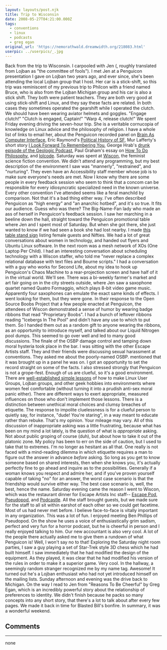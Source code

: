 ```yaml
---
layout: layouts/post.njk
title: Trip to Wisconsin
date: 2008-05-27T04:21:00.000Z
tags: 
  - conventions
  - linux
  - podcasts
  - greg egan
original_url: 'https://nemorathwald.dreamwidth.org/218083.html'
userpic: ../userpics/_.jpg
---
```

Back from the trip to Wisconsin. I carpooled with Jen (, roughly translated from Lojban as "the committee of fools"). I met Jen at a Penguicon presentation I gave on Lojban two years ago, and ever since, she's been attending the local Lojban group that I host. Her car is a stick-shift, so this trip was reminiscent of my previous trip to Philcon with a friend named Bruce, who is also from the Lojban Michigan group and his car is also a stick shift. They both were patient teachers. They are both very good at using stick-shift and Linux, and they say these facts are related. In both cases they sometimes operated the gearshift while I operated the clutch. We should have been wearing aviator helmets and goggles. "Engage clutch!" "Clutch is engaged, Captain!" "Warp 4, release clutch!" We spent Friday evening driving the seven-hour trip. She is a veritable cornucopia of knowledge on Linux advice and the philosophy of religion. I have a whole list of links to email her, about the Penguicon recorded panel on [Brain As Computer Interface](http://www.archive.org/details/Brain-as-computerMetaphor), Eric Raymond's [Political History of SF](http://www.catb.org/~esr/writings/sf-history.html), Mur Lafferty's short story [I Look Forward To Remembering You](http://escapepod.org/2006/07/06/ep061-i-look-forward-to-remembering-you/), George Hrab's [drunk episode of the Geologic Podcast](http://www.geologicpodcast.com/index.php?post_id=329567), Paul Graham's essay on [How To Do Philosophy](http://www.paulgraham.com/philosophy.html), and [lolcode](http://lolcode.com/). Saturday was spent at [Wiscon](http://wiscon.info), the feminist science fiction convention. We didn't attend any programming, but my best description of the environment I saw was "mannerly", "restrained", and "nurturing". They even have an Accessibility staff member whose job is to make sure everyone's needs are met. Now I know why there are some people in every feedback session who seem to think that a concom can be responsible for every idiosyncratic specialized need in the known universe. Every other convention I've attended seems like a feral manchild by comparison. Not that it's a bad thing either way. I've often described Penguicon as "high energy" and "an anarchic hotbed", and it's so true. It fits our audience. Guess who was there? The Big-Name-Fan lady who made an ass of herself in Penguicon's feedback session. I saw her marching in a beeline down the hall, straight toward the Penguicon promotional table where Jen and I spent most of Saturday. But when she got there, she just wanted to know if we had seen a book she had lost nearby. I made [this table stand sign](http://sites.google.com/a/penguicon.org/penguicon-7-planning/promo-materials/PenguiconSignForWiscon.pdf) listing female guests and Nifties. We had a lot of great conversations about women in technology, and handed out flyers and Ubuntu Linux software. In the next room was a mesh network of XOs (One Laptop Per Child). I had an interesting conversation about scheduling technology with a Wiscon staffer, who told me "never replace a complex relational database with text files and Bourne scripts." I had a conversation with a guy who works for Second Life, about my idea to hook up Penguicon's Chaos Machine to a rear-projection screen and have half of it in the virtual world. We'll see. There was a bi-weekly farmer's market and art fair going on in the city streets outside, where Jen saw a saxophone quartet named Quatro Formaggio, which plays 8-bit video game music. Apparently four saxophones can emulate the exact same kinds of effects. I went looking for them, but they were gone. In their response to the Open Source Boobs Project that a few people enacted at Penguicon, the attendees of Wiscon demonstrated a sense of humor by wearing badge ribbons that read "Proprietary Boobs". I had a bunch of leftover ribbons reading "Icebergs In The Pool" and didn't have any use to which to put them. So I handed them out as a random gift to anyone wearing the ribbons, as an opportunity to introduce myself, and talked about our Liquid Nitrogen pool dumps. This seemed to go over well and led to many good discussions. The finale of the OSBP damage control and tamping down moral hysteria took place in the bar. I was sitting with the other Escape Artists staff. They and their friends were discussing sexual harassment at conventions. They asked me about the poorly-named OSBP. mentioned that it was brought up in a panel he was on. I got an opportunity to set the record straight on some of the facts. I also stressed strongly that Penguicon is not a grope-fest. Enough of us are clueful, so it's a good environment. There are [well-established simple lessons](http://tldp.org/HOWTO/Encourage-Women-Linux-HOWTO/) of how to make Linux User Groups, Lojban groups, and other geek hobbies into environments where women feel comfortable (without turning it into a prudish anti-sex moral panic either). There are different ways to exert appropriate, measured influences on those who don't implement those lessons. There is a distinction between unethical moral choices and clumsy breaches of etiquette. The response to impolite cluelessness is for a clueful person to quietly say, for instance, "dude! You're staring", in a way meant to educate rather than rebuke. That's my opinion. Your mileage may vary. All of this discussion of inappropriate asking was a little frustrating, because what has been on my mind a lot lately, is the question of what is _appropriate_ asking. Not about public groping of course (duh), but about how to take it out of the platonic zone. My policy has been to err on the side of caution, but I used to take that to extremes. I'm no longer as hesitant as all that. One really is not faced with a mind-reading dilemma in which etiquette requires a man to figure out the answer in advance _before_ asking. So long as you get to know someone based on shared interests, then when she knows you, it's actually perfectly fine to go ahead and inquire as to the possibilities. Generally if a woman knows you respect and admire her, and if you've proven yourself capable of taking "no" for an answer, the worst case scenario is that the friendship would survive either way. The best case scenario is, well, the best, hence the name. Saturday evening came the reason I went to Wiscon, which was the restaurant dinner for Escape Artists Inc staff-- [Escape Pod](http://escapepod.org), [Pseudopod](http://pseudopod.org), and [Podcastle](http://podcastle.org). All the staff brought guests, but we made sure for the staff to all sit within earshot of each other so we could get facetime. Most of us had never met before. I believe face-to-face is vitally important in any organization. This was a lot of fun. I enjoyed meeting Ben Phillips of Pseudopod. On the show he uses a voice of enthusiastically grim sadism, perfect and very fun for a horror podcast, but he is cheerful in person and I really enjoyed talking to him. Our new accountant is also very cool. A lot of the people there actually asked me to give them a rundown of what Penguicon is! Well, I won't say no to that! Exploring the Saturday night room parties, I saw a guy playing a set of Star-Trek style 3D chess which he had built himself. I saw immediately that he had modified the design of the equipment. As they played, it was clear that he had modified his version of the rules in order to make it a superior game. Very cool. In the hallway, a seemingly random stranger recognized me by my name tag. Awesome! It turned out he's a Lojban enthusiast who had not yet introduced himself on the mailing lists. Sunday afternoon and evening was the drive back to Michigan. On the way I read to Jen from "Reasons To Be Cheerful" by Greg Egan, which is an incredibly powerful story about the relationship of preferences to identity. We didn't finish because he packs so many concepts into any short story, that there's a lot to talk about after every few pages. We made it back in time for Blasted Bill's bonfire. In summary, it was a wonderful weekend.

## Comments

---

none
